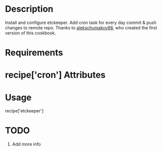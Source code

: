 Description
===========
Install and configure etckeeper. Add cron task for every day commit & push changes to remote repo.
Thanks to [alekschumakov88](https://github.com/alekschumakov88), who created the first version of this cookbook.

Requirements
============
recipe['cron']
Attributes
==========

Usage
=====
recipe['etckeeper']

TODO
=====
1. Add more info
